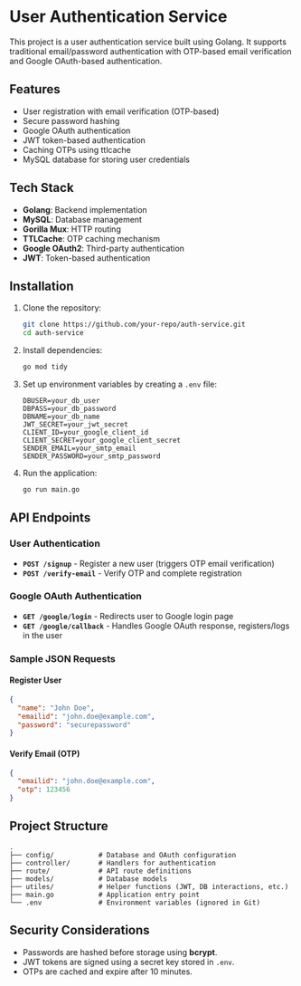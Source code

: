 # User Authentication Service

This project is a user authentication service built using Golang. It supports traditional email/password authentication with OTP-based email verification and Google OAuth-based authentication.

## Features
- User registration with email verification (OTP-based)
- Secure password hashing
- Google OAuth authentication
- JWT token-based authentication
- Caching OTPs using ttlcache
- MySQL database for storing user credentials

## Tech Stack
- **Golang**: Backend implementation
- **MySQL**: Database management
- **Gorilla Mux**: HTTP routing
- **TTLCache**: OTP caching mechanism
- **Google OAuth2**: Third-party authentication
- **JWT**: Token-based authentication

## Installation

1. Clone the repository:
   ```sh
   git clone https://github.com/your-repo/auth-service.git
   cd auth-service
   ```

2. Install dependencies:
   ```sh
   go mod tidy
   ```

3. Set up environment variables by creating a `.env` file:
   ```env
   DBUSER=your_db_user
   DBPASS=your_db_password
   DBNAME=your_db_name
   JWT_SECRET=your_jwt_secret
   CLIENT_ID=your_google_client_id
   CLIENT_SECRET=your_google_client_secret
   SENDER_EMAIL=your_smtp_email
   SENDER_PASSWORD=your_smtp_password
   ```

4. Run the application:
   ```sh
   go run main.go
   ```

## API Endpoints

### User Authentication

- **`POST /signup`** - Register a new user (triggers OTP email verification)
- **`POST /verify-email`** - Verify OTP and complete registration

### Google OAuth Authentication

- **`GET /google/login`** - Redirects user to Google login page
- **`GET /google/callback`** - Handles Google OAuth response, registers/logs in the user

### Sample JSON Requests

#### Register User
```json
{
  "name": "John Doe",
  "emailid": "john.doe@example.com",
  "password": "securepassword"
}
```

#### Verify Email (OTP)
```json
{
  "emailid": "john.doe@example.com",
  "otp": 123456
}
```

## Project Structure
```
.
├── config/           # Database and OAuth configuration
├── controller/       # Handlers for authentication
├── route/            # API route definitions
├── models/           # Database models
├── utiles/           # Helper functions (JWT, DB interactions, etc.)
├── main.go           # Application entry point
└── .env              # Environment variables (ignored in Git)
```

## Security Considerations
- Passwords are hashed before storage using **bcrypt**.
- JWT tokens are signed using a secret key stored in `.env`.
- OTPs are cached and expire after 10 minutes.
